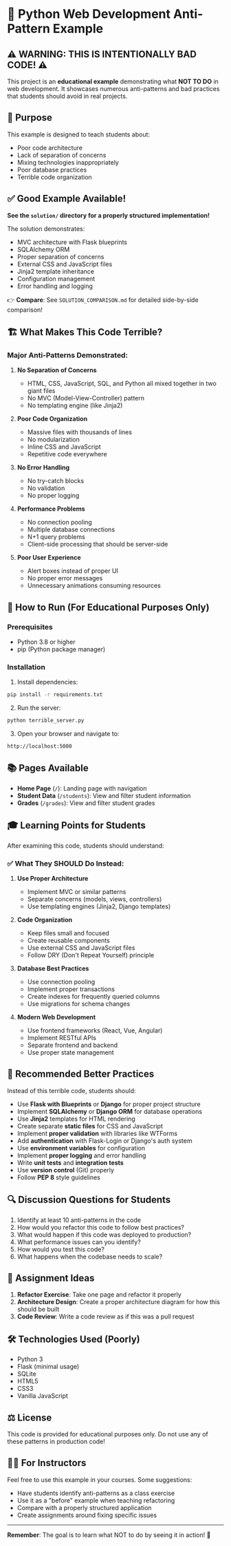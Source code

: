 # 🚫 Python Web Development Anti-Pattern Example

## ⚠️ WARNING: THIS IS INTENTIONALLY BAD CODE! ⚠️

This project is an **educational example** demonstrating what **NOT TO DO** in web development. It showcases numerous anti-patterns and bad practices that students should avoid in real projects.

## 🎯 Purpose

This example is designed to teach students about:
- Poor code architecture
- Lack of separation of concerns
- Mixing technologies inappropriately
- Poor database practices
- Terrible code organization

## ✅ Good Example Available!

**See the `solution/` directory for a properly structured implementation!**

The solution demonstrates:
- MVC architecture with Flask blueprints
- SQLAlchemy ORM
- Proper separation of concerns
- External CSS and JavaScript files
- Jinja2 template inheritance
- Configuration management
- Error handling and logging

👉 **Compare**: See `SOLUTION_COMPARISON.md` for detailed side-by-side comparison!

## 🏗️ What Makes This Code Terrible?

### Major Anti-Patterns Demonstrated:

1. **No Separation of Concerns**
   - HTML, CSS, JavaScript, SQL, and Python all mixed together in two giant files
   - No MVC (Model-View-Controller) pattern
   - No templating engine (like Jinja2)

2. **Poor Code Organization**
   - Massive files with thousands of lines
   - No modularization
   - Inline CSS and JavaScript
   - Repetitive code everywhere

3. **No Error Handling**
   - No try-catch blocks
   - No validation
   - No proper logging

4. **Performance Problems**
   - No connection pooling
   - Multiple database connections
   - N+1 query problems
   - Client-side processing that should be server-side

5. **Poor User Experience**
   - Alert boxes instead of proper UI
   - No proper error messages
   - Unnecessary animations consuming resources

## 🚀 How to Run (For Educational Purposes Only)

### Prerequisites
- Python 3.8 or higher
- pip (Python package manager)

### Installation

1. Install dependencies:
```bash
pip install -r requirements.txt
```

2. Run the server:
```bash
python terrible_server.py
```

3. Open your browser and navigate to:
```
http://localhost:5000
```

## 📚 Pages Available

- **Home Page** (`/`): Landing page with navigation
- **Student Data** (`/students`): View and filter student information
- **Grades** (`/grades`): View and filter student grades

## 🎓 Learning Points for Students

After examining this code, students should understand:

### ✅ What They SHOULD Do Instead:

1. **Use Proper Architecture**
   - Implement MVC or similar patterns
   - Separate concerns (models, views, controllers)
   - Use templating engines (Jinja2, Django templates)

2. **Code Organization**
   - Keep files small and focused
   - Create reusable components
   - Use external CSS and JavaScript files
   - Follow DRY (Don't Repeat Yourself) principle

3. **Database Best Practices**
   - Use connection pooling
   - Implement proper transactions
   - Create indexes for frequently queried columns
   - Use migrations for schema changes

4. **Modern Web Development**
   - Use frontend frameworks (React, Vue, Angular)
   - Implement RESTful APIs
   - Separate frontend and backend
   - Use proper state management

## 📖 Recommended Better Practices

Instead of this terrible code, students should:

- Use **Flask with Blueprints** or **Django** for proper project structure
- Implement **SQLAlchemy** or **Django ORM** for database operations
- Use **Jinja2** templates for HTML rendering
- Create separate **static files** for CSS and JavaScript
- Implement **proper validation** with libraries like WTForms
- Add **authentication** with Flask-Login or Django's auth system
- Use **environment variables** for configuration
- Implement **proper logging** and error handling
- Write **unit tests** and **integration tests**
- Use **version control** (Git) properly
- Follow **PEP 8** style guidelines

## 🔍 Discussion Questions for Students

1. Identify at least 10 anti-patterns in the code
2. How would you refactor this code to follow best practices?
3. What would happen if this code was deployed to production?
4. What performance issues can you identify?
5. How would you test this code?
6. What happens when the codebase needs to scale?

## 📝 Assignment Ideas

1. **Refactor Exercise**: Take one page and refactor it properly
2. **Architecture Design**: Create a proper architecture diagram for how this should be built
3. **Code Review**: Write a code review as if this was a pull request

## 🛠️ Technologies Used (Poorly)

- Python 3
- Flask (minimal usage)
- SQLite
- HTML5
- CSS3
- Vanilla JavaScript

## ⚖️ License

This code is provided for educational purposes only. Do not use any of these patterns in production code!

## 👨‍🏫 For Instructors

Feel free to use this example in your courses. Some suggestions:

- Have students identify anti-patterns as a class exercise
- Use it as a "before" example when teaching refactoring
- Compare with a properly structured application
- Create assignments around fixing specific issues

---

**Remember**: The goal is to learn what NOT to do by seeing it in action! 🎯


